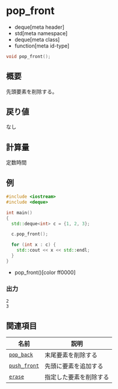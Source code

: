 # pop_front
* deque[meta header]
* std[meta namespace]
* deque[meta class]
* function[meta id-type]

```cpp
void pop_front();
```

## 概要
先頭要素を削除する。


## 戻り値
なし


## 計算量
定数時間


## 例
```cpp
#include <iostream>
#include <deque>

int main()
{
  std::deque<int> c = {1, 2, 3};

  c.pop_front();

  for (int x : c) {
    std::cout << x << std::endl;
  }
}
```
* pop_front()[color ff0000]

### 出力
```
2
3
```

## 関連項目

| 名前 | 説明 |
|---------------------------------|--------------------|
| [`pop_back`](pop_back.md)     | 末尾要素を削除する |
| [`push_front`](push_front.md) | 先頭に要素を追加する |
| [`erase`](erase.md)           | 指定した要素を削除する |


